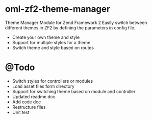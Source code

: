 # oml-zf2-theme-manager
Theme Manager Module for Zend Framework 2
	Easily switch between different themes in ZF2 by defining the parameters in config file.

- Create your own theme and style
- Support for multiple styles for a theme
- Switch theme and style based on routes

# @Todo
- Switch styles for controllers or modules
- Load asset files form directory
- Support for switching theme based on module and controller
- Updated readme doc
- Add code doc
- Restructure files
- Unit test